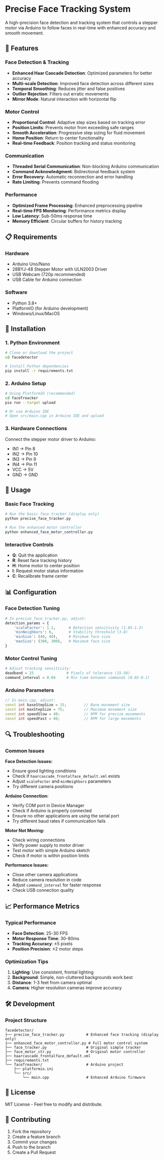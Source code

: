 # Precise Face Tracking System

A high-precision face detection and tracking system that controls a stepper motor via Arduino to follow faces in real-time with enhanced accuracy and smooth movement.

## 🚀 Features

### Face Detection & Tracking
- **Enhanced Haar Cascade Detection**: Optimized parameters for better accuracy
- **Multi-scale Detection**: Improved face detection across different sizes
- **Temporal Smoothing**: Reduces jitter and false positives
- **Outlier Rejection**: Filters out erratic movements
- **Mirror Mode**: Natural interaction with horizontal flip

### Motor Control
- **Proportional Control**: Adaptive step sizes based on tracking error
- **Position Limits**: Prevents motor from exceeding safe ranges
- **Smooth Acceleration**: Progressive step sizing for fluid movement
- **Home Position**: Return to center functionality
- **Real-time Feedback**: Position tracking and status monitoring

### Communication
- **Threaded Serial Communication**: Non-blocking Arduino communication
- **Command Acknowledgment**: Bidirectional feedback system
- **Error Recovery**: Automatic reconnection and error handling
- **Rate Limiting**: Prevents command flooding

### Performance
- **Optimized Frame Processing**: Enhanced preprocessing pipeline
- **Real-time FPS Monitoring**: Performance metrics display
- **Low Latency**: Sub-50ms response time
- **Memory Efficient**: Circular buffers for history tracking

## 📋 Requirements

### Hardware
- Arduino Uno/Nano
- 28BYJ-48 Stepper Motor with ULN2003 Driver
- USB Webcam (720p recommended)
- USB Cable for Arduino connection

### Software
- Python 3.8+
- PlatformIO (for Arduino development)
- Windows/Linux/MacOS

## 🔧 Installation

### 1. Python Environment
```bash
# Clone or download the project
cd facedetector

# Install Python dependencies
pip install -r requirements.txt
```

### 2. Arduino Setup
```bash
# Using PlatformIO (recommended)
cd faceTreacker
pio run --target upload

# Or use Arduino IDE
# Open src/main.cpp in Arduino IDE and upload
```

### 3. Hardware Connections
Connect the stepper motor driver to Arduino:
- IN1 → Pin 8
- IN2 → Pin 10  
- IN3 → Pin 9
- IN4 → Pin 11
- VCC → 5V
- GND → GND

## 🎯 Usage

### Basic Face Tracking
```bash
# Run the basic face tracker (display only)
python precise_face_tracker.py

# Run the enhanced motor controller
python enhanced_face_motor_controller.py
```

### Interactive Controls
- **Q**: Quit the application
- **R**: Reset face tracking history
- **H**: Home motor to center position
- **I**: Request motor status information
- **C**: Recalibrate frame center

## 📊 Configuration

### Face Detection Tuning
```python
# In precise_face_tracker.py, adjust:
detection_params = {
    'scaleFactor': 1.1,      # Detection sensitivity (1.05-1.3)
    'minNeighbors': 6,       # Stability threshold (3-8)
    'minSize': (40, 40),     # Minimum face size
    'maxSize': (300, 300),   # Maximum face size
}
```

### Motor Control Tuning
```python
# Adjust tracking sensitivity:
deadband = 25               # Pixels of tolerance (15-50)
command_interval = 0.04     # Min time between commands (0.02-0.1)
```

### Arduino Parameters
```cpp
// In main.cpp, adjust:
const int baseStepSize = 15;        // Base movement size
const int maxStepSize = 75;         // Maximum movement size
const int speedSlow = 40;           // RPM for precise movements
const int speedFast = 80;           // RPM for large movements
```

## 🔍 Troubleshooting

### Common Issues

**Face Detection Issues:**
- Ensure good lighting conditions
- Check if `haarcascade_frontalface_default.xml` exists
- Adjust `scaleFactor` and `minNeighbors` parameters
- Try different camera positions

**Arduino Connection:**
- Verify COM port in Device Manager
- Check if Arduino is properly connected
- Ensure no other applications are using the serial port
- Try different baud rates if communication fails

**Motor Not Moving:**
- Check wiring connections
- Verify power supply to motor driver
- Test motor with simple Arduino sketch
- Check if motor is within position limits

**Performance Issues:**
- Close other camera applications
- Reduce camera resolution in code
- Adjust `command_interval` for faster response
- Check USB connection quality

## 📈 Performance Metrics

### Typical Performance
- **Face Detection**: 25-30 FPS
- **Motor Response Time**: 30-80ms
- **Tracking Accuracy**: ±5 pixels
- **Position Precision**: ±2 motor steps

### Optimization Tips
1. **Lighting**: Use consistent, frontal lighting
2. **Background**: Simple, non-cluttered backgrounds work best
3. **Distance**: 1-3 feet from camera optimal
4. **Camera**: Higher resolution cameras improve accuracy

## 🛠️ Development

### Project Structure
```
facedetector/
├── precise_face_tracker.py          # Enhanced face tracking (display only)
├── enhanced_face_motor_controller.py # Full motor control system
├── face_tracker.py                  # Original simple tracker
├── face_motor_ctr.py                # Original motor controller
├── haarcascade_frontalface_default.xml
├── requirements.txt
└── faceTreacker/                    # Arduino project
    ├── platformio.ini
    └── src/
        └── main.cpp                 # Enhanced Arduino firmware
```

## 📄 License

MIT License - Feel free to modify and distribute.

## 🤝 Contributing

1. Fork the repository
2. Create a feature branch
3. Commit your changes
4. Push to the branch  
5. Create a Pull Request